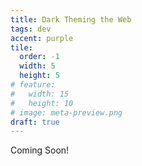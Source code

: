 ```yaml
---
title: Dark Theming the Web
tags: dev
accent: purple
tile:
  order: -1
  width: 5
  height: 5
# feature:
#   width: 15
#   height: 10
# image: meta-preview.png
draft: true
---
```


Coming Soon!
